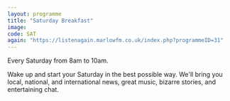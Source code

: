 ```yaml
---
layout: programme
title: "Saturday Breakfast"
image: 
code: SAT
again: "https://listenagain.marlowfm.co.uk/index.php?programmeID=31"
---
```

Every Saturday from 8am to 10am. 

Wake up and start your Saturday in the best possible way. We'll bring you local, national, and international news, great music, bizarre stories, and entertaining chat. 